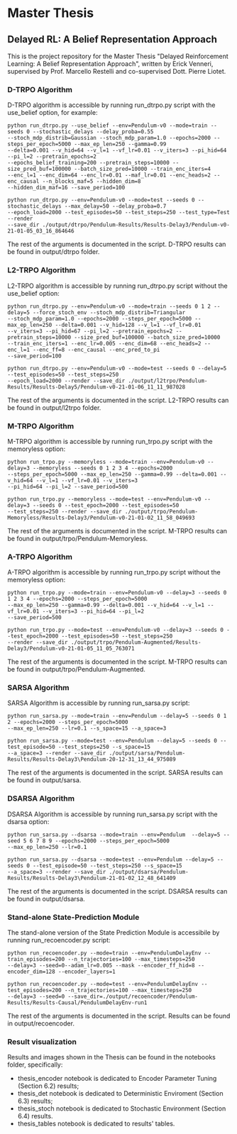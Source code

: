 # Master Thesis
## Delayed RL: A Belief Representation Approach

This is the project repository for the Master Thesis "Delayed Reinforcement Learning: A Belief Representation Approach",
written by Erick Venneri, supervised by Prof. Marcello Restelli and co-supervised Dott. Pierre Liotet.

### D-TRPO Algorithm
D-TRPO algorithm is accessible by running run_dtrpo.py script with the use_belief option, for example:
```
python run_dtrpo.py --use_belief --env=Pendulum-v0 --mode=train --seeds 0 --stochastic_delays --delay_proba=0.55 
--stoch_mdp_distrib=Gaussian --stoch_mdp_param=1.0 --epochs=2000 --steps_per_epoch=5000 --max_ep_len=250 --gamma=0.99
--delta=0.001 --v_hid=64 --v_l=1 --vf_lr=0.01 --v_iters=3 --pi_hid=64 --pi_l=2 --pretrain_epochs=2 
--epochs_belief_training=200 --pretrain_steps=10000 --size_pred_buf=100000 --batch_size_pred=10000 --train_enc_iters=4
--enc_l=1 --enc_dim=64 --enc_lr=0.01 --maf_lr=0.01 --enc_heads=2 --enc_causal --n_blocks_maf=5 --hidden_dim=8
--hidden_dim_maf=16 --save_period=100

python run_dtrpo.py --env=Pendulum-v0 --mode=test --seeds 0 --stochastic_delays --max_delay=50 --delay_proba=0.7
--epoch_load=2000 --test_episodes=50 --test_steps=250 --test_type=Test --render
--save_dir ./output/dtrpo/Pendulum-Results/Results-Delay3/Pendulum-v0-21-01-05_03_16_864646
```
The rest of the arguments is documented in the script. D-TRPO results can be found in output/dtrpo folder.

### L2-TRPO Algorithm
L2-TRPO algorithm is accessible by running run_dtrpo.py script without the use_belief option:
```
python run_dtrpo.py --env=Pendulum-v0 --mode=train --seeds 0 1 2 --delay=5 --force_stoch_env --stoch_mdp_distrib=Triangular 
--stoch_mdp_param=1.0 --epochs=2000 --steps_per_epoch=5000 --max_ep_len=250 --delta=0.001 --v_hid=128 --v_l=1 --vf_lr=0.01 
--v_iters=3 --pi_hid=67 --pi_l=2 --pretrain_epochs=2 --pretrain_steps=10000 --size_pred_buf=100000 --batch_size_pred=10000
--train_enc_iters=1 --enc_lr=0.005 --enc_dim=68 --enc_heads=2 --enc_l=1 --enc_ff=8 --enc_causal --enc_pred_to_pi
--save_period=100

python run_dtrpo.py --env=Pendulum-v0 --mode=test --seeds 0 --delay=5 --test_episodes=50 --test_steps=250 
--epoch_load=2000 --render --save_dir ./output/l2trpo/Pendulum-Results/Results-Delay5/Pendulum-v0-21-01-06_11_11_987028
```
The rest of the arguments is documented in the script. L2-TRPO results can be found in output/l2trpo folder.

### M-TRPO Algorithm
M-TRPO algorithm is accessible by running run_trpo.py script with the memoryless option:
```
python run_trpo.py --memoryless --mode=train --env=Pendulum-v0 --delay=3 --memoryless --seeds 0 1 2 3 4 --epochs=2000
--steps_per_epoch=5000 --max_ep_len=250 --gamma=0.99 --delta=0.001 --v_hid=64 --v_l=1 --vf_lr=0.01 --v_iters=3 
--pi_hid=64 --pi_l=2 --save_period=500

python run_trpo.py --memoryless --mode=test --env=Pendulum-v0 --delay=3 --seeds 0 --test_epoch=2000 --test_episodes=50
--test_steps=250 --render --save_dir ./output/trpo/Pendulum-Memoryless/Results-Delay3/Pendulum-v0-21-01-02_11_58_049693
```
The rest of the arguments is documented in the script. M-TRPO results can be found in output/trpo/Pendulum-Memoryless.

### A-TRPO Algorithm
A-TRPO algorithm is accessible by running run_trpo.py script without the memoryless option:
```
python run_trpo.py --mode=train --env=Pendulum-v0 --delay=3 --seeds 0 1 2 3 4 --epochs=2000 --steps_per_epoch=5000 
--max_ep_len=250 --gamma=0.99 --delta=0.001 --v_hid=64 --v_l=1 --vf_lr=0.01 --v_iters=3 --pi_hid=64 --pi_l=2 
--save_period=500

python run_trpo.py --mode=test --env=Pendulum-v0 --delay=3 --seeds 0 --test_epoch=2000 --test_episodes=50 --test_steps=250
--render --save_dir ./output/trpo/Pendulum-Augmented/Results-Delay3/Pendulum-v0-21-01-05_11_05_763071
```
The rest of the arguments is documented in the script. M-TRPO results can be found in output/trpo/Pendulum-Augmented.

### SARSA Algorithm
SARSA Algorithm is accessible by running run_sarsa.py script:
```
python run_sarsa.py --mode=train --env=Pendulum --delay=5 --seeds 0 1 2 --epochs=2000 --steps_per_epoch=5000
--max_ep_len=250 --lr=0.1 --s_space=15 --a_space=3

python run_sarsa.py --mode=test --env=Pendulum --delay=5 --seeds 0 --test_episode=50 --test_steps=250 --s_space=15
--a_space=3 --render --save_dir ./output/sarsa/Pendulum-Results/Results-Delay3\Pendulum-20-12-31_13_44_975089
```
The rest of the arguments is documented in the script. SARSA results can be found in output/sarsa.

### DSARSA Algorithm
DSARSA Algorithm is accessible by running run_sarsa.py script with the dsarsa option:
```
python run_sarsa.py --dsarsa --mode=train --env=Pendulum  --delay=5 --seed 5 6 7 8 9 --epochs=2000 --steps_per_epoch=5000
--max_ep_len=250 --lr=0.1

python run_sarsa.py --dsarsa --mode=test --env=Pendulum --delay=5 --seeds 0 --test_episode=50 --test_steps=250 --s_space=15
--a_space=3 --render --save_dir ./output/dsarsa/Pendulum-Results/Results-Delay3\Pendulum-21-01-02_12_48_641409
```
The rest of the arguments is documented in the script. DSARSA results can be found in output/dsarsa.

### Stand-alone State-Prediction Module
The stand-alone version of the State Prediction Module is accessibile by running run_recoencoder.py script:
```
python run_recoencoder.py --mode=train --env=PendulumDelayEnv --train_episodes=200 --n_trajectories=100 --max_timesteps=250
--delay=3 --seed=0--adam_lr=0.005 --mask --encoder_ff_hid=8 --encoder_dim=128 --encoder_layers=1

python run_recoencoder.py --mode=test --env=PendulumDelayEnv --test_episodes=200 --n_trajectories=100 --max_timesteps=250
--delay=3 --seed=0 --save_dir=./output/recoencoder/Pendulum-Results/Results-Causal/PendulumDelayEnv-run1
```
The rest of the arguments is documented in the script. Results can be found in output/recoencoder.

### Result visualization
Results and images shown in the Thesis can be found in the notebooks folder, specifically:
  - thesis_encoder notebook is dedicated to Encoder Parameter Tuning (Section 6.2) results;
  - thesis_det notebook is dedicated to Deterministic Enviroment (Section 6.3) results;
  - thesis_stoch notebook is dedicated to Stochastic Environment (Section 6.4) results.
  - thesis_tables notebook is dedicated to results' tables.
  
 
  

